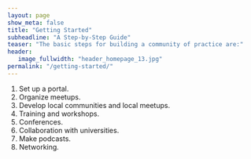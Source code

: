 ```yaml
---
layout: page
show_meta: false
title: "Getting Started"
subheadline: "A Step-by-Step Guide"
teaser: "The basic steps for building a community of practice are:"
header:
   image_fullwidth: "header_homepage_13.jpg"
permalink: "/getting-started/"
---
```

1. Set up a portal.
2. Organize meetups.
3. Develop local communities and local meetups.
4. Training and workshops.
5. Conferences.
6. Collaboration with universities.
7. Make podcasts.
8. Networking.

